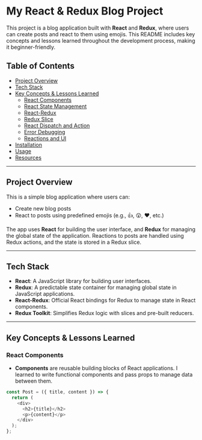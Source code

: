 # My React & Redux Blog Project

This project is a blog application built with **React** and **Redux**, where users can create posts and react to them using emojis. This README includes key concepts and lessons learned throughout the development process, making it beginner-friendly.

## Table of Contents
- [Project Overview](#project-overview)
- [Tech Stack](#tech-stack)
- [Key Concepts & Lessons Learned](#key-concepts--lessons-learned)
  - [React Components](#react-components)
  - [React State Management](#react-state-management)
  - [React-Redux](#react-redux)
  - [Redux Slice](#redux-slice)
  - [React Dispatch and Action](#react-dispatch-and-action)
  - [Error Debugging](#error-debugging)
  - [Reactions and UI](#reactions-and-ui)
- [Installation](#installation)
- [Usage](#usage)
- [Resources](#resources)

---

## Project Overview

This is a simple blog application where users can:
- Create new blog posts
- React to posts using predefined emojis (e.g., 👍, 😲, ❤, etc.)

The app uses **React** for building the user interface, and **Redux** for managing the global state of the application. Reactions to posts are handled using Redux actions, and the state is stored in a Redux slice.

---

## Tech Stack

- **React**: A JavaScript library for building user interfaces.
- **Redux**: A predictable state container for managing global state in JavaScript applications.
- **React-Redux**: Official React bindings for Redux to manage state in React components.
- **Redux Toolkit**: Simplifies Redux logic with slices and pre-built reducers.

---

## Key Concepts & Lessons Learned

### React Components
- **Components** are reusable building blocks of React applications. I learned to write functional components and pass props to manage data between them.
  
```javascript
const Post = ({ title, content }) => {
  return (
    <div>
      <h2>{title}</h2>
      <p>{content}</p>
    </div>
  );
};
